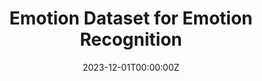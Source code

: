 ---
title: Emotion Dataset for Emotion Recognition
summary: |
  <em><small style="background-color: #c5c5f7; color: #330066; padding: 5px;">python/pytorch/text-mining/NLP</small></em><br>
  <small><em>Oct 2023 – now</em></small><br>
  In a Kaggle competition, I leveraged data mining and text-mining techniques to filter the dataset, identifying key features in tweets that indicate sentiment. This process involved removing redundant words to avoid model bias and ensure accurate sentiment analysis. Furthermore, I fine-tuned a BERT pre-trained model to achieve a ranking of `30th out of 99 competitors` in the competition.
tags:
  - Machine Learning
date: "2023-12-01T00:00:00Z"

# Optional external URL for project (replaces project detail page).
external_link: ''

image:
  caption: 
  focal_point: Smart
---
